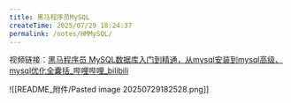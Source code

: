 ```yaml
---
title: 黑马程序员MySQL
createTime: 2025/07/29 18:24:37
permalink: /notes/HMMySQL/
---
```

视频链接：[黑马程序员 MySQL数据库入门到精通，从mysql安装到mysql高级、mysql优化全囊括_哔哩哔哩_bilibili](https://www.bilibili.com/video/BV1Kr4y1i7ru/?spm_id_from=333.337.search-card.all.click)

![[README_附件/Pasted image 20250729182528.png]]